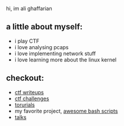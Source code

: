 hi, im ali ghaffarian

a little about myself:
-
- i play CTF
- i love analysing pcaps
- i love implementing network stuff
- i love learning more about the linux kernel

checkout:
- 
- [ctf writeups](https://github.com/AliGhaffarian/my_writeups/blob/main/ctf/links-to-my-ctf-writeups)
- [ctf challenges](https://github.com/AliGhaffarian/my_ctf_challs)
- [torurials](https://github.com/AliGhaffarian/my_writeups/blob/main/other_docs)
- my favorite project, [awesome bash scripts](https://github.com/sepsoh/awesome-bash-scripts)
- [talks](https://github.com/AliGhaffarian/talks)
